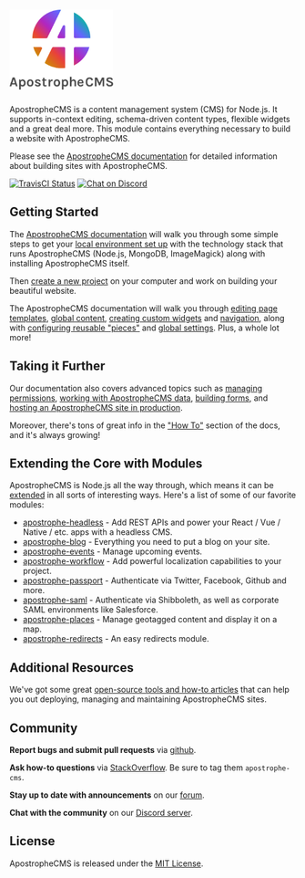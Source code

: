 # [<img src="./ApostropheCMS_logo.png" height="140" title="ApostropheCMS" />](http://apostrophecms.org/)

ApostropheCMS is a content management system (CMS) for Node.js. It supports in-context editing, schema-driven content types, flexible widgets and a great deal more. This module contains everything necessary to build a website with ApostropheCMS.

Please see the [ApostropheCMS documentation](http://apostrophecms.org/docs) for detailed information about building sites with ApostropheCMS.

[![TravisCI Status](https://travis-ci.org/apostrophecms/apostrophe.svg?branch=master)](https://travis-ci.org/apostrophecms/apostrophe)
[![Chat on Discord](https://img.shields.io/discord/517772094482677790.svg)](http://chat.apostrophecms.org)

## Getting Started

The [ApostropheCMS documentation](http://apostrophecms.org/docs/tutorials/getting-started/index.html) will walk you through some simple steps to get your [local environment set up](http://apostrophecms.org/docs/tutorials/getting-started/setting-up-your-environment.html) with the technology stack that runs ApostropheCMS (Node.js, MongoDB, ImageMagick) along with installing ApostropheCMS itself.

Then [create a new project](http://apostrophecms.org/docs/tutorials/getting-started/creating-your-first-project.html) on your computer and work on building your beautiful website.

The ApostropheCMS documentation will walk you through [editing page templates](http://apostrophecms.org/docs/tutorials/getting-started/editing-page-templates.html), [global content](http://apostrophecms.org/docs/tutorials/getting-started/global.html), [creating custom widgets](http://apostrophecms.org/docs/tutorials/getting-started/custom-widgets.html) and [navigation](http://apostrophecms.org/docs/tutorials/getting-started/building-navigation.html), along with [configuring reusable "pieces"](http://apostrophecms.org/docs/tutorials/getting-started/reusable-content-with-pieces.html) and [global settings](http://apostrophecms.org/docs/tutorials/getting-started/settings.html). Plus, a whole lot more!

## Taking it Further

Our documentation also covers advanced topics such as [managing permissions](http://apostrophecms.org/docs/tutorials/intermediate/permissions.html), [working with ApostropheCMS data](http://apostrophecms.org/docs/tutorials/intermediate/model-layer.html), [building forms](http://apostrophecms.org/docs/tutorials/intermediate/forms.html), and [hosting an ApostropheCMS site in production](http://apostrophecms.org/docs/tutorials/intermediate/deployment.html).

Moreover, there's tons of great info in the ["How To"](http://apostrophecms.org/docs/tutorials/howtos/index.html) section of the docs, and it's always growing!

## Extending the Core with Modules

ApostropheCMS is Node.js all the way through, which means it can be [extended](http://apostrophecms.org/extend) in all sorts of interesting ways. Here's a list of some of our favorite modules:

* [apostrophe-headless](https://github.com/punkave/apostrophe-headless) - Add REST APIs and power your React / Vue / Native / etc. apps with a headless CMS.
* [apostrophe-blog](https://github.com/punkave/apostrophe-blog) - Everything you need to put a blog on your site.
* [apostrophe-events](https://github.com/punkave/apostrophe-events) - Manage upcoming events.
* [apostrophe-workflow](https://github.com/punkave/apostrophe-workflow) - Add powerful localization capabilities to your project.
* [apostrophe-passport](https://github.com/punkave/apostrophe-passport) - Authenticate via Twitter, Facebook, Github and more.
* [apostrophe-saml](https://github.com/punkave/apostrophe-saml) - Authenticate via Shibboleth, as well as corporate SAML environments like Salesforce.
* [apostrophe-places](https://github.com/punkave/apostrophe-places) - Manage geotagged content and display it on a map.
* [apostrophe-redirects](https://github.com/punkave/apostrophe-redirects) - An easy redirects module.

## Additional Resources
We've got some great [open-source tools and how-to articles](http://apostrophecms.org/docs/tutorials/intermediate/deployment.html) that can help you out deploying, managing and maintaining ApostropheCMS sites.

## Community

**Report bugs and submit pull requests** via [github](https://github.com/apostrophecms/apostrophe/issues).

**Ask how-to questions** via [StackOverflow](https://stackoverflow.com/questions/tagged/apostrophe-cms). Be sure to tag them `apostrophe-cms`.

**Stay up to date with announcements** on our [forum](https://forum.apostrophecms.org).

**Chat with the community** on our [Discord server](http://chat.apostrophecms.org).

## License
ApostropheCMS is released under the [MIT License](https://github.com/punkave/apostrophe/blob/master/LICENSE.md).
